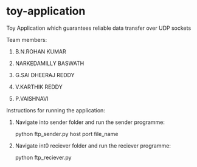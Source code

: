 # toy-application
Toy Application which guarantees reliable data transfer over UDP sockets

Team members:

1. B.N.ROHAN KUMAR

2. NARKEDAMILLY BASWATH

3. G.SAI DHEERAJ REDDY

4. V.KARTHIK REDDY

5. P.VAISHNAVI

Instructions for running the application:

1. Navigate into sender folder and run the sender programme:

	python ftp_sender.py host port file_name

2. Navigate int0 reciever folder and run the reciever programme:

	python ftp_reciever.py  